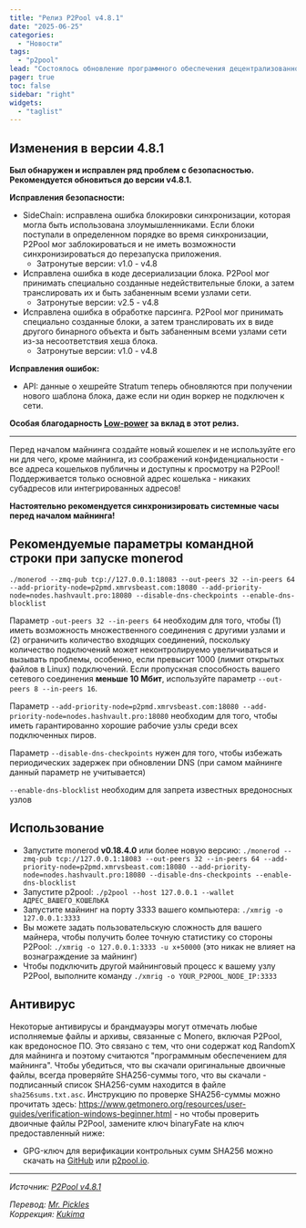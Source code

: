 ```yaml
---
title: "Релиз P2Pool v4.8.1"
date: "2025-06-25"
categories:
  - "Новости"
tags:
  - "p2pool"
lead: "Состоялось обновление программного обеспечения децентрализованного майнинг пула P2Pool до v4.8.1"
pager: true
toc: false
sidebar: "right"
widgets:
  - "taglist"
---
```


## Изменения в версии 4.8.1

**Был обнаружен и исправлен ряд проблем с безопасностью. Рекомендуется обновиться до версии v4.8.1.**

**Исправления безопасности:**

- SideChain: исправлена ошибка блокировки синхронизации, которая могла быть использована злоумышленниками. Если блоки поступали в определенном порядке во время синхронизации, P2Pool мог заблокироваться и не иметь возможности синхронизироваться до перезапуска приложения.
  - Затронутые версии: v1.0 - v4.8
- Исправлена ошибка в коде десериализации блока. P2Pool мог принимать специально созданные недействительные блоки, а затем транслировать их и быть забаненным всеми узлами сети.
  - Затронутые версии: v2.5 - v4.8
- Исправлена ошибка в обработке парсинга. P2Pool мог принимать специально созданные блоки, а затем транслировать их в виде другого бинарного объекта и быть забаненным всеми узлами сети из-за несоответствия хеша блока.
  - Затронутые версии: v1.0 - v4.8

**Исправления ошибок:**

- API: данные о хешрейте Stratum теперь обновляются при получении нового шаблона блока, даже если ни один воркер не подключен к сети.

**Особая благодарность [Low-power](https://github.com/SChernykh/p2pool/commits?author=Low-power) за вклад в этот релиз.**

---

Перед началом майнинга создайте новый кошелек и не используйте его ни для чего, кроме майнинга, из соображений конфиденциальности - все адреса кошельков публичны и доступны к просмотру на P2Pool! Поддерживается только основной адрес кошелька - никаких субадресов или интегрированных адресов!

**Настоятельно рекомендуется синхронизировать системные часы перед началом майнинга!**

## Рекомендуемые параметры командной строки при запуске monerod

```
./monerod --zmq-pub tcp://127.0.0.1:18083 --out-peers 32 --in-peers 64 --add-priority-node=p2pmd.xmrvsbeast.com:18080 --add-priority-node=nodes.hashvault.pro:18080 --disable-dns-checkpoints --enable-dns-blocklist
```

Параметр `-out-peers 32 --in-peers 64` необходим для того, чтобы (1) иметь возможность множественного соединения с другими узлами и (2) ограничить количество входящих соединений, поскольку количество подключений может неконтролируемо увеличиваться и вызывать проблемы, особенно, если превысит 1000 (лимит открытых файлов в Linux) подключений. Если пропускная способность вашего сетевого соединения **меньше 10 Мбит**, используйте параметр `--out-peers 8 --in-peers 16`.

Параметр `--add-priority-node=p2pmd.xmrvsbeast.com:18080 --add-priority-node=nodes.hashvault.pro:18080` необходим для того, чтобы иметь гарантированно хорошие рабочие узлы среди всех подключенных пиров.

Параметр `--disable-dns-checkpoints` нужен для того, чтобы избежать периодических задержек при обновлении DNS (при самом майнинге данный параметр не учитывается)

`--enable-dns-blocklist` необходим для запрета известных вредоносных узлов

## Использование

- Запустите monerod **v0.18.4.0** или более новую версию: `./monerod --zmq-pub tcp://127.0.0.1:18083 --out-peers 32 --in-peers 64 --add-priority-node=p2pmd.xmrvsbeast.com:18080 --add-priority-node=nodes.hashvault.pro:18080 --disable-dns-checkpoints --enable-dns-blocklist`
- Запустите p2pool: `./p2pool --host 127.0.0.1 --wallet АДРЕС_ВАШЕГО_КОШЕЛЬКА`
- Запустите майнинг на порту 3333 вашего компьютера: `./xmrig -o 127.0.0.1:3333`
- Вы можете задать пользовательскую сложность для вашего майнера, чтобы получить более точную статистику со стороны P2Pool: `./xmrig -o 127.0.0.1:3333 -u x+50000` (это никак не влияет на вознаграждение за майнинг)
- Чтобы подключить другой майнинговый процесс к вашему узлу P2Pool, выполните команду `./xmrig -o YOUR_P2POOL_NODE_IP:3333`

## Антивирус

Некоторые антивирусы и брандмауэры могут отмечать любые исполняемые файлы и архивы, связанные с Monero, включая P2Pool, как вредоносное ПО. Это связано с тем, что они содержат код RandomX для майнинга и поэтому считаются "программным обеспечением для майнинга". Чтобы убедиться, что вы скачали оригинальные двоичные файлы, всегда проверяйте SHA256-суммы того, что вы скачали - подписанный список SHA256-сумм находится в файле `sha256sums.txt.asc`. Инструкцию по проверке SHA256-суммы можно прочитать здесь: https://www.getmonero.org/resources/user-guides/verification-windows-beginner.html - но чтобы проверить двоичные файлы P2Pool, замените ключ binaryFate на ключ предоставленный ниже:

- GPG-ключ для верификации контрольных сумм SHA256 можно скачать на [GitHub](https://github.com/monero-project/gitian.sigs/blob/master/gitian-pubkeys/SChernykh.asc) или [p2pool.io](https://p2pool.io/SChernykh.asc).

---

_Источник: [P2Pool v4.8.1](https://github.com/SChernykh/p2pool/releases/tag/v4.8.1)_

_Перевод: [Mr. Pickles](https://t.me/v1docq47)_  
_Коррекция: [Kukima](https://t.me/Kukima)_
